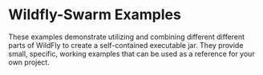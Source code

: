 # Wildfly-Swarm Examples

These examples demonstrate utilizing and combining different different parts of WildFly to create
a self-contained executable jar. They provide small, specific, working examples that can be used
as a reference for your own project.

